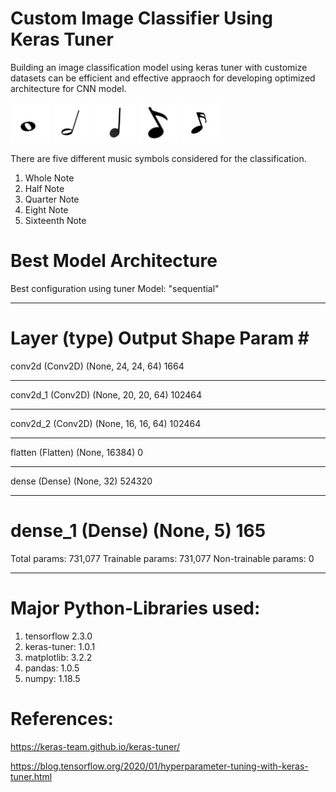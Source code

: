 # Custom Image Classifier Using Keras Tuner
Building an image classification model using keras tuner with customize datasets can be efficient and effective appraoch for developing optimized architecture for CNN model.

![](samples/WhoteNote.jpg)
![](samples/HalfNote.jpg)
![](samples/QuarterNote.jpg)
![](samples/EightNote.jpg)
![](samples/SixteenthNote.jpg)

There are five different music symbols considered for the classification. 
1. Whole Note
2. Half Note
3. Quarter Note
4. Eight Note
5. Sixteenth Note

# Best Model Architecture
Best configuration using tuner
Model: "sequential"
_________________________________________________________________
Layer (type)                 Output Shape              Param #   
=================================================================
conv2d (Conv2D)              (None, 24, 24, 64)        1664      
_________________________________________________________________
conv2d_1 (Conv2D)            (None, 20, 20, 64)        102464    
_________________________________________________________________
conv2d_2 (Conv2D)            (None, 16, 16, 64)        102464    
_________________________________________________________________
flatten (Flatten)            (None, 16384)             0         
_________________________________________________________________
dense (Dense)                (None, 32)                524320    
_________________________________________________________________
dense_1 (Dense)              (None, 5)                 165       
=================================================================
Total params: 731,077
Trainable params: 731,077
Non-trainable params: 0
_________________________________________________________________

# Major Python-Libraries used:
1. tensorflow 2.3.0
2. keras-tuner: 1.0.1
3. matplotlib: 3.2.2
4. pandas: 1.0.5
5. numpy: 1.18.5

# References:

https://keras-team.github.io/keras-tuner/

https://blog.tensorflow.org/2020/01/hyperparameter-tuning-with-keras-tuner.html
